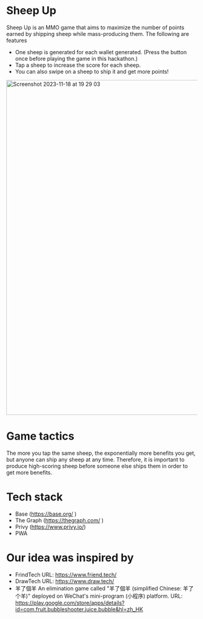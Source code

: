 # Sheep Up
Sheep Up is an MMO game that aims to maximize the number of points earned by shipping sheep while mass-producing them.
The following are features

- One sheep is generated for each wallet generated. (Press the button once before playing the game in this hackathon.)
- Tap a sheep to increase the score for each sheep.
- You can also swipe on a sheep to ship it and get more points!

<img width="881" alt="Screenshot 2023-11-18 at 19 29 03" src="https://github.com/aw-labs/BSheepTest/assets/8872443/b7ba7cc9-0586-40ef-a68c-30b70a724ac9">



# Game tactics
The more you tap the same sheep, the exponentially more benefits you get, but anyone can ship any sheep at any time.
Therefore, it is important to produce high-scoring sheep before someone else ships them in order to get more benefits.


# Tech stack
- Base (https://base.org/ )
- The Graph (https://thegraph.com/ )
- Privy (https://www.privy.io/)
- PWA

# Our idea was inspired by
- FrindTech
URL: https://www.friend.tech/
- DrawTech
URL: https://www.draw.tech/
- 羊了個羊
An elimination game called "羊了個羊 (simplified Chinese: 羊了个羊)" deployed on WeChat's mini-program (小程序) platform.
URL: https://play.google.com/store/apps/details?id=com.fruit.bubbleshooter.juice.bubble&hl=zh_HK
